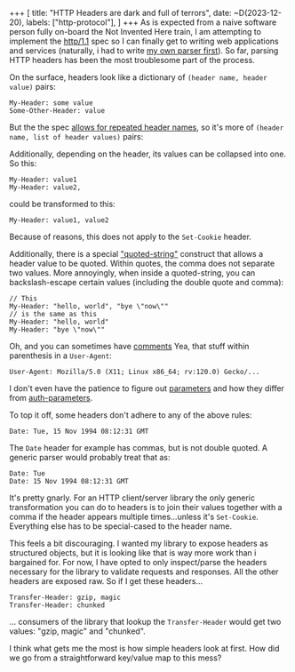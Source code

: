 +++
[
    title: "HTTP Headers are dark and full of terrors",
    date: ~D(2023-12-20),
    labels: ["http-protocol"],
]
+++
As is expected from a naive software person fully on-board the Not Invented Here train, I am attempting to implement the [http/1.1](https://httpwg.org/specs/rfc9112.html) spec so I can finally get to writing web applications and services (naturally, i had to write [my own parser first](https://mistlenote.com/reflections-on-writing-3-parser-combinator-libraries/)). So far, parsing HTTP headers has been the most troublesome part of the process.

On the surface, headers look like a dictionary of `(header name, header value)` pairs:

```
My-Header: some value
Some-Other-Header: value
```

But the the spec [allows for repeated header names](https://mistlenote.com/reflections-on-writing-3-parser-combinator-libraries/), so it's more of `(header name, list of header values)` pairs:

Additionally, depending on the header, its values can be collapsed into one. So this:

```
My-Header: value1
My-Header: value2,
```

could be transformed to this:

```
My-Header: value1, value2
```

Because of reasons, this does not apply to the `Set-Cookie` header.

Additionally, there is a special ["quoted-string"](https://httpwg.org/specs/rfc9110.html#quoted.strings) construct that allows a header value to be quoted. Within quotes, the comma does not separate two values. More annoyingly, when inside a quoted-string, you can backslash-escape certain values (including the double quote and comma):

```
// This
My-Header: "hello, world", "bye \"now\""
// is the same as this
My-Header: "hello, world"
My-Header: "bye \"now\""
```

Oh, and you can sometimes have [comments](https://httpwg.org/specs/rfc9110.html#comments) Yea, that stuff within parenthesis in a `User-Agent`: 

```
User-Agent: Mozilla/5.0 (X11; Linux x86_64; rv:120.0) Gecko/...
```

I don't even have the patience to figure out [parameters](https://httpwg.org/specs/rfc9110.html#parameter) and how they differ from [auth-parameters](https://httpwg.org/specs/rfc9110.html#auth.params).

To top it off, some headers don't adhere to any of the above rules:

```
Date: Tue, 15 Nov 1994 08:12:31 GMT
```

The `Date` header for example has commas, but is not double quoted. A generic parser would probably treat that as:

```
Date: Tue
Date: 15 Nov 1994 08:12:31 GMT
```

It's pretty gnarly. For an HTTP client/server library the only generic transformation you can do to headers is to join their values together with a comma if the header appears multiple times...unless it's `Set-Cookie`. Everything else has to be special-cased to the header name.

This feels a bit discouraging. I wanted my library to expose headers as structured objects, but it is looking like that is way more work than i bargained for. For now, I have opted to only inspect/parse the headers necessary for the library to validate requests and responses. All the other headers are exposed raw. So if I get these headers...

```
Transfer-Header: gzip, magic
Transfer-Header: chunked
```

... consumers of the library that lookup the `Transfer-Header` would get two values: "gzip, magic" and "chunked".

I think what gets me the most is how simple headers look at first. How did we go from a straightforward key/value map to this mess? 
